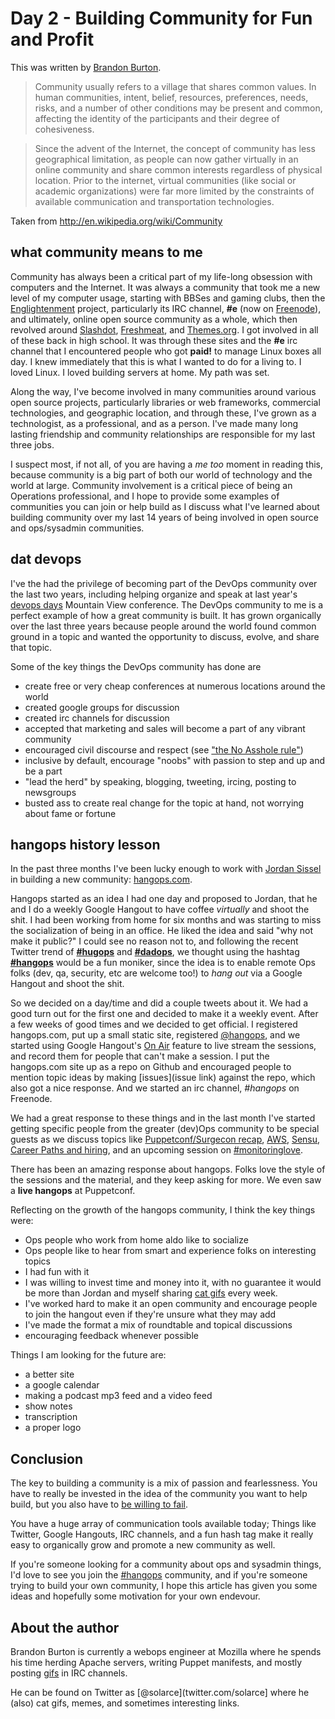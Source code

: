 # Day 2 - Building Community for Fun and Profit

This was written by [Brandon Burton](http://twitter.com/solarce).

> Community usually refers to a village that shares common
values. In human communities, intent, belief, resources, preferences, needs,
risks, and a number of other conditions may be present and common, affecting
the identity of the participants and their degree of cohesiveness.

> Since the advent of the Internet, the concept of community has less
geographical limitation, as people can now gather virtually in an online
community and share common interests regardless of physical location. Prior to
the internet, virtual communities (like social or academic organizations) were
far more limited by the constraints of available communication and
transportation technologies.

Taken from http://en.wikipedia.org/wiki/Community

what community means to me
--------------------------

Community has always been a critical part of my life-long obsession with
computers and the Internet. It was always a community that took me a new level
of my computer usage, starting with BBSes and gaming clubs, then the
[Englightenment](http://enlightenment.org/) project, particularly its IRC
channel, __#e__ (now on [Freenode](http://freenode.net)), and ultimately,
online open source community as a whole, which then revolved around
[Slashdot](http://www.slashdot.org), [Freshmeat](http://www.fresmeant.net), and
[Themes.org](http://www.themes.org). I got involved in all of these back
in high school. It was through these sites and the __#e__ irc channel that I
encountered people who got __paid!__ to manage Linux boxes all day. I knew
immediately that this is what I wanted to do for a living to. I loved Linux. I
loved building servers at home. My path was set.

Along the way, I've become involved in many communities around various open
source projects, particularly libraries or web frameworks, commercial
technologies, and geographic location, and through these, I've grown as a
technologist, as a professional, and as a person. I've made many long
lasting friendship and community relationships are responsible for my last
three jobs.

I suspect most, if not all, of you are having a _me too_ moment in reading
this, because community is a big part of both our world of technology and the
world at large. Community involvement is a critical piece of being an
Operations professional, and I hope to provide some examples of communities you
can join or help build as I discuss what I've learned about building community
over my last 14 years of being involved in open source and ops/sysadmin
communities.

dat devops
----------

I've the had the privilege of becoming part of the DevOps community over the
last two years, including helping organize and speak at last year's [devops
days](http://www.devopsday.org) Mountain View conference. The DevOps community
to me is a perfect example of how a great community is built. It has grown
organically over the last three years because people around the world found
common ground in a topic and wanted the opportunity to discuss, evolve, and
share that topic.

Some of the key things the DevOps community has done are

* create free or very cheap conferences at numerous locations around the world
* created google groups for discussion
* created irc channels for discussion
* accepted that marketing and sales will become a part of any vibrant community
* encouraged civil discourse and respect (see ["the No Asshole rule"](http://en.wikipedia.org/wiki/The_No_Asshole_Rule))
* inclusive by default, encourage "noobs" with passion to step and up and be a part
* "lead the herd" by speaking, blogging, tweeting, ircing, posting to newsgroups
* busted ass to create real change for the topic at hand, not worrying about fame or fortune

hangops history lesson
----------------------

In the past three months I've been lucky enough to work with [Jordan
Sissel](http://www.twitter.com/jordansissel) in building a new community:
[hangops.com](http://hangops.com).

Hangops started as an idea I had one day and proposed to Jordan, that he and I
do a weekly Google Hangout to have coffee _virtually_ and shoot the shit.
I had been working from home for six months and was starting to miss the
socialization of being in an office. He liked the idea and said "why not make
it public?" I could see no reason not to, and following the recent Twitter
trend of __[#hugops](https://twitter.com/search/realtime?q=%23hugops)__ and __[#dadops](https://twitter.com/search/realtime?q=%23dadops)__, we thought using the hashtag __[#hangops](https://twitter.com/search/realtime?q=%23hangops)__
would be a fun moniker, since the idea is to enable remote Ops folks (dev, qa,
security, etc are welcome too!) to _hang out_ via a Google Hangout and shoot
the shit.

So we decided on a day/time and did a couple tweets about it. We had a good
turn out for the first one and decided to make it a weekly event. After a
few weeks of good times and we decided to get official. I registered
hangops.com, put up a small static site, registered
[@hangops](http://www.twitter.com), and we started using Google Hangout's [On
Air](http://www.google.com/+/learnmore/hangouts/onair.html) feature to live
stream the sessions, and record them for people that can't make a session. I
put the hangops.com site up as a repo on Github and encouraged people to
mention topic ideas by making [issues](issue link) against the repo, which also
got a nice response. And we started an irc channel, _#hangops_ on Freenode.

We had a great response to these things and in the last month I've started
getting specific people from the greater (dev)Ops community to be special
guests as we discuss topics like [Puppetconf/Surgecon
recap](http://www.youtube.com/watch?v=TLAH-Z4Ai3I&feature=plcp),
[AWS](http://www.youtube.com/watch?v=LvhcAKDXbm4),
[Sensu](http://www.youtube.com/watch?v=aJGQSXZrxeY), 
[Career Paths and hiring](http://www.youtube.com/watch?v=Ovf2Mk_K-q4), and
an upcoming session on
[#monitoringlove](https://twitter.com/hangops/status/271118704631226368).

There has been an amazing response about hangops. Folks love the style of the
sessions and the material, and they keep asking for more. We even saw a __live
hangops__ at Puppetconf.

Reflecting on the growth of the hangops community, I think the key things were:

* Ops people who work from home aldo like to socialize
* Ops people like to hear from smart and experience folks on interesting topics
* I had fun with it
* I was willing to invest time and money into it, with no guarantee it would be
  more than Jordan and myself sharing [cat gifs](http://i.imgur.com/VAXju.gif)
  every week.
* I've worked hard to make it an open community and encourage people to join
  the hangout even if they're unsure what they may add
* I've made the format a mix of roundtable and topical discussions
* encouraging feedback whenever possible

Things I am looking for the future are:

* a better site
* a google calendar
* making a podcast mp3 feed and a video feed
* show notes
* transcription
* a proper logo 

Conclusion
-------------

The key to building a community is a mix of passion and fearlessness. You have
to really be invested in the idea of the community you want to help build, but
you also have to [be willing to fail](https://www.google.com/search?q=%22willing%20to%20fail%22).

You have a huge array of communication tools available today; Things like
Twitter, Google Hangouts, IRC channels, and a fun hash tag make it
really easy to organically grow and promote a new community as well. 

If you're someone looking for a community about ops and sysadmin things, I'd
love to see you join the [#hangops](http://hangops.com) community, and if
you're someone trying to build your own community, I hope this article has
given you some ideas and hopefully some motivation for your own endevour.

About the author
------------------

Brandon Burton is currently a webops engineer at Mozilla where he spends his
time herding Apache servers, writing Puppet manifests, and mostly posting
[gifs](http://i.imgur.com/ficVp.gif) in IRC channels.

He can be found on Twitter as [@solarce](twitter.com/solarce] where he (also)
cat gifs, memes, and sometimes interesting links. 
